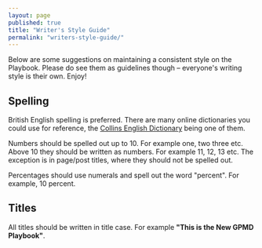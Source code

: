 ```yaml
---
layout: page
published: true
title: "Writer's Style Guide"
permalink: "writers-style-guide/"
---
```


Below are some suggestions on maintaining a consistent style on the Playbook. Please do see them as guidelines though – everyone's writing style is their own. Enjoy!

## Spelling

British English spelling is preferred. There are many online dictionaries you could use for reference, the [Collins English Dictionary](http://www.collinsdictionary.com/ "Collins English Dictionary") being one of them.

Numbers should be spelled out up to 10. For example one, two three etc. Above 10 they should be written as numbers. For example 11, 12, 13 etc. The exception is in page/post titles, where they should not be spelled out.

Percentages should use numerals and spell out the word "percent". For example, 10 percent.

## Titles

All titles should be written in title case. For example **"This is the New GPMD Playbook"**.